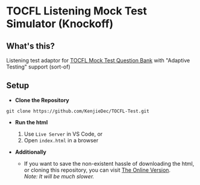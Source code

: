 # TOCFL Listening Mock Test Simulator (Knockoff)
## What's this?
Listening test adaptor for [TOCFL Mock Test Question Bank](https://tocfl.edu.tw/tocfl/index.php/exam/test/page/1?pressBtn=(%E9%A1%8C%E5%BA%AB)) with "Adaptive Testing" support (sort-of)

## Setup
- **Clone the Repository**
```
git clone https://github.com/KenjieDec/TOCFL-Test.git
```
- **Run the html**
  1. Use `Live Server` in VS Code, or
  2. Open `index.html` in a browser

- **Additionally**
  - If you want to save the non-existent hassle of downloading the html, or cloning this repository, you can visit [The Online Version](https://kenjiedec.github.io/TOCFL-Test/).<br>_Note: It will be much slower._
